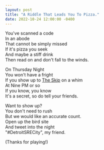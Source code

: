 ```yaml
---
layout: post
title: "A Riddle That Leads You To Pizza."
date: 2022-10-24 12:00:00 -0400
---
```


You've scanned a code  
In an abode  
That cannot be simply missed  
If it's pizza you seek  
And maybe a stiff drink  
Then read on and don't fall to the winds.  

On Thursday Night  
You won't have a fright  
If you show up to [The Skip](https://goo.gl/maps/VGeizVMwzQseA55K8) on a whim  
At Nine PM or so  
If you know, you know  
It's a secret, so do tell your friends.  

Want to show up?  
You don't need to rush  
But we would like an accurate count.  
Open up the bird site  
And tweet into the night  
"#DetroitSRECity", my friend.  

(Thanks for playing!)
